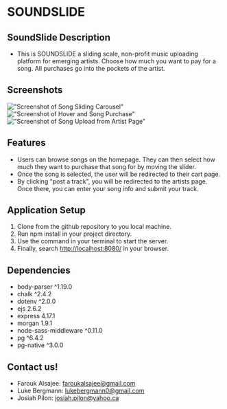 # SOUNDSLIDE
## SoundSlide Description

* This is SOUNDSLIDE a sliding scale, non-profit music uploading platform for emerging artists. Choose how much you want to pay for a song. All purchases go into the pockets of the artist.


## Screenshots

!["Screenshot of Song Sliding Carousel"](https://github.com/lukebergmann/midterm-buyandsell/blob/master/docs/SliderEffect.gif?raw=true)
!["Screenshot of Hover and Song Purchase"](https://github.com/lukebergmann/midterm-buyandsell/blob/master/docs/HoverEffect.gif?raw=true)
!["Screenshot of Song Upload from Artist Page"](https://github.com/lukebergmann/midterm-buyandsell/blob/master/docs/ArtistSongUpload.gif?raw=true)


## Features

* Users can browse songs on the homepage. They can then select how much they want to purchase that song for by moving the slider.
* Once the song is selected, the user will be redirected to their cart page.
* By clicking "post a track", you will be redirected to the artists page. Once there, you can enter your song info and submit your track.


## Application Setup

1. Clone from the github repository to you local machine.
2. Run npm install in your project directory.
3. Use the command <npm run local> in your terminal to start the server.
4. Finally, search <http://localhost:8080/> in your browser.


## Dependencies

  * body-parser ^1.19.0
  * chalk ^2.4.2
  * dotenv ^2.0.0
  * ejs 2.6.2
  * express 4.17.1
  * morgan 1.9.1
  * node-sass-middleware ^0.11.0
  * pg ^6.4.2
  * pg-native ^3.0.0

## Contact us! 
* Farouk Alsajee: faroukalsajee@gmail.com
* Luke Bergmann: lukebergmann0@gmail.com
* Josiah Pilon: josiah.pilon@yahoo.ca
